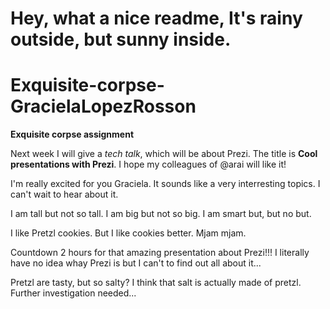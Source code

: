 
Hey, what a nice readme,
It's rainy outside,
but sunny inside.
=======
# Exquisite-corpse-GracielaLopezRosson
**Exquisite corpse assignment**

Next week I will give a *tech talk*, which will be about Prezi.
The title is **Cool presentations with Prezi**.
I hope my colleagues of @arai will like it!

I'm really excited for you Graciela.
It sounds like a very interresting topics.
I can't wait to hear about it.

I am tall but not so tall.
I am big but not so big.
I am smart but, but no but.

I like Pretzl cookies. But I like cookies better. 
Mjam mjam. 

Countdown 2 hours for that amazing presentation
about Prezi!!! I literally have no idea whay Prezi is 
but I can't to find out all about it...

Pretzl are tasty, but so salty?
I think that salt is actually made of pretzl.
Further investigation needed...


